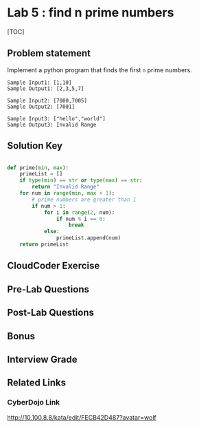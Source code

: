 
# Lab 5 : find n prime numbers

[TOC]

## Problem statement 

Implement a python program that finds the first `n` prime numbers. 

    Sample Input1: [1,10]
    Sample Output1: [2,3,5,7]

    Sample Input2: [7000,7005]
    Sample Output2: [7001]

    Sample Input3: ["hello","world"]
    Sample Output3: Invalid Range


## Solution Key

```python 

def prime(min, max):
    primeList = []
    if type(min) == str or type(max) == str:
        return "Invalid Range"
    for num in range(min, max + 1):
        # prime numbers are greater than 1
        if num > 1:
            for i in range(2, num):
                if num % i == 0:
                    break
            else:
                primeList.append(num)
    return primeList
```

## CloudCoder Exercise 



## Pre-Lab Questions 


## Post-Lab Questions 

## Bonus 
## Interview Grade 

## Related Links

### CyberDojo Link

http://10.100.8.8/kata/edit/FECB42D487?avatar=wolf
